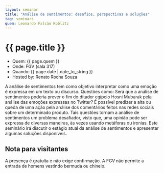 ```yaml
---
layout: seminar
title: "Análise de sentimentos: desafios, perspectivas e soluções"
tag: seminars
quem: Leonardo Falcão Koblitz  
---
```


# {{ page.title }}

- Quem:  {{ page.quem }}
- Onde:   FGV (sala 317)
- Quando: {{ page.date | date_to_string }}
- Hosted by: Renato Rocha Souza

A análise de sentimentos tem como objetivo interpretar como uma emoção
é expressa em um texto ou discurso. Questões como: Será que a análise
de sentimentos poderia prever o fim do ditador egípcio Hosni Mubarak
pela análise das emoções expressas no Twitter? É possível predizer a
alta ou queda de uma ação pela análise dos comentários feitos nas
redes sociais sobre um determinado produto. Tais questões tornam a
análise de sentimentos um problema desafiador, visto que, uma opinião
pode ser expressa de diversas maneiras, às vezes usando metáforas ou
ironias. Este seminário irá discutir o estágio atual da análise de
sentimentos e apresentar algumas soluções disponíveis.


## Nota para visitantes

A presença é gratuíta e não exige confirmação. A FGV não permite a
entrada de homens vestindo bermuda ou chinelo.
